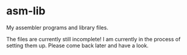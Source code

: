 # asm-lib
My assembler programs and library files.

The files are currently still incomplete! I am currently in the process of setting them up. Please come back later and have a look.
